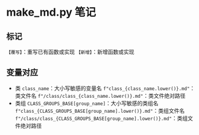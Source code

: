 # make_md.py 笔记

## 标记

`【覆写】`：重写已有函数或实现
`【新增】`：新增函数或实现

## 变量对应

- 类
  `class_name`：大小写敏感的变量名
  `f"class_{class_name.lower()}.md"`：类文件名
  `f"/class/class_{class_name.lower()}.md"`：类文件绝对路径
- 类组
  `CLASS_GROUPS_BASE[group_name]`：大小写敏感的类组名
  `f"class_{CLASS_GROUPS_BASE[group_name].lower()}.md"`：类组文件名
  `f"/class/class_{CLASS_GROUPS_BASE[group_name].lower()}.md"`：类组文件绝对路径
